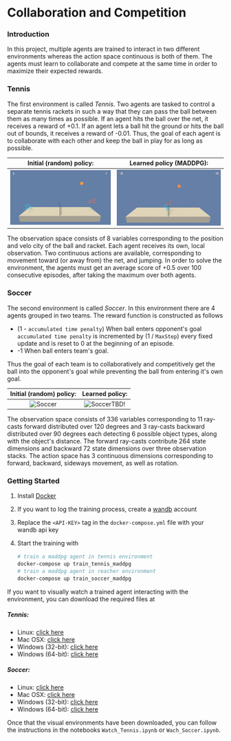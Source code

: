 [//]: # "Image References"

[image2]: https://user-images.githubusercontent.com/10624937/42135622-e55fb586-7d12-11e8-8a54-3c31da15a90a.gif "Soccer"


# Collaboration and Competition

### Introduction

In this project, multiple agents are trained to interact in two different environments whereas the action space continuous is both of them. The agents must learn to collaborate and compete at the same time in order to maximize their expected rewards.

### Tennis

The first environment is called *Tennis*. Two agents are tasked to control a separate tennis rackets in such a way that they can pass the ball between them as many times as possible. If an agent hits the ball over the net, it receives a reward of +0.1.  If an agent lets a ball hit the ground or hits the ball out of bounds, it receives a reward of -0.01.  Thus, the goal of each agent is to collaborate with each other and keep the ball in play for as long as possible.

|      Initial (random) policy:       |      Learned policy (MADDPG):       |
| :---------------------------------: | :---------------------------------: |
| <img src="imgs/initial_tennis.gif"> | <img src="imgs/learned_tennis.gif"> |

The observation space consists of 8 variables corresponding to the position and velo city of the ball and racket. Each agent receives its own, local observation.  Two continuous actions are available, corresponding to movement toward (or away from) the net, and jumping. In order to solve the environment, the agents must get an average score of +0.5 over 100 consecutive episodes, after taking the maximum over both agents. 

### Soccer

The second environment is called *Soccer*. In this environment there are 4 agents grouped in two teams. The reward function is constructed as follows

- (1 - `accumulated time penalty`) When ball enters opponent's goal `accumulated time penalty` is incremented by (1 / `MaxStep`) every fixed update and is reset to 0 at the beginning of an episode.
- -1 When ball enters team's goal.

 Thus the goal of each team is to collaboratively and competitively get the ball into the opponent's goal while preventing the ball from entering it's own goal.

| Initial (random) policy: |    Learned policy:    |
| :----------------------: | :-------------------: |
|    ![Soccer][image2]     | ![Soccer][image2]TBD! |

The observation space consists of 336 variables corresponding to 11 ray-casts forward distributed over 120 degrees and 3 ray-casts backward distributed over 90 degrees each detecting 6 possible object types, along with the object's distance. The forward ray-casts contribute 264 state dimensions and backward 72 state dimensions over three observation stacks. The action space has 3 continuous dimensions corresponding to forward, backward, sideways movement, as well as rotation.

### Getting Started

1. Install [Docker](https://docs.docker.com/get-docker/)

2. If you want to log the training process, create a [wandb](https://wandb.ai/site) account

3. Replace the `<API-KEY>` tag in the `docker-compose.yml` file with your wandb api key

4. Start the training with 

   ``` bash
   # train a maddpg agent in tennis environment
   docker-compose up train_tennis_maddpg
   # train a maddpg agent in reacher environment
   docker-compose up train_soccer_maddpg
   ```

If you want to visually watch a trained agent interacting with the environment, you can download the required files at

##### Tennis:

- Linux: [click here](https://s3-us-west-1.amazonaws.com/udacity-drlnd/P3/Tennis/Tennis_Linux.zip)
- Mac OSX: [click here](https://s3-us-west-1.amazonaws.com/udacity-drlnd/P3/Tennis/Tennis.app.zip)
- Windows (32-bit): [click here](https://s3-us-west-1.amazonaws.com/udacity-drlnd/P3/Tennis/Tennis_Windows_x86.zip)
- Windows (64-bit): [click here](https://s3-us-west-1.amazonaws.com/udacity-drlnd/P3/Tennis/Tennis_Windows_x86_64.zip)

##### Soccer:

- Linux: [click here](https://s3-us-west-1.amazonaws.com/udacity-drlnd/P3/Soccer/Soccer_Linux.zip)
- Mac OSX: [click here](https://s3-us-west-1.amazonaws.com/udacity-drlnd/P3/Soccer/Soccer.app.zip)
- Windows (32-bit): [click here](https://s3-us-west-1.amazonaws.com/udacity-drlnd/P3/Soccer/Soccer_Windows_x86.zip)
- Windows (64-bit): [click here](https://s3-us-west-1.amazonaws.com/udacity-drlnd/P3/Soccer/Soccer_Windows_x86_64.zip)

Once that the visual environments have been downloaded, you can follow the instructions in the notebooks `Watch_Tennis.ipynb` or `Wach_Soccer.ipynb`.
